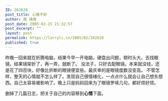```yaml
---
ID: 262628
post_title: 心情不好
author: 南 靖男
post_date: 2005-02-15 21:32:57
post_excerpt: ""
layout: post
permalink: https://larryli.cn/2005/02/262628
published: true
---
```

昨晚一回来就在折腾电脑，结果今早一开电脑，硬盘出问题，顿时头大。去找眼镜，结果镜架折了，再一弄，就断了。
没法子，只好去配眼镜。本来就没钱，还是花了四百块，好像比折断的眼镜便宜些。最庆幸的是眼镜度数没变高。
不管怎样，整天的心情就不怎么样了。发现自己很情绪化，一点点什么就会让自己想东想西。自己太容易被影响了。晚上只是妈妈回来为了眼镜罗嗦几句，都好烦好烦。

删掉了几篇日志，把关于自己的内容移到<strong>心情</strong>下面。